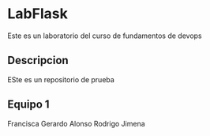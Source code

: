 # LabFlask

Este es un laboratorio del curso de fundamentos de devops

## Descripcion

ESte es un repositorio de prueba

## Equipo 1
  Francisca
  Gerardo Alonso
  Rodrigo
  Jimena
